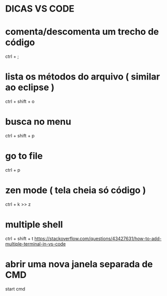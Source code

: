 # DICAS VS CODE


# comenta/descomenta um trecho de código
ctrl + ; 

# lista os métodos do arquivo ( similar ao eclipse )
ctrl + shift + o

# busca no menu
ctrl + shift + p

# go to file
ctrl + p

# zen mode ( tela cheia só código )
ctrl + k >> z

# multiple shell
ctrl + shift + t
https://stackoverflow.com/questions/43427631/how-to-add-multiple-terminal-in-vs-code

# abrir uma nova janela separada de CMD
start cmd